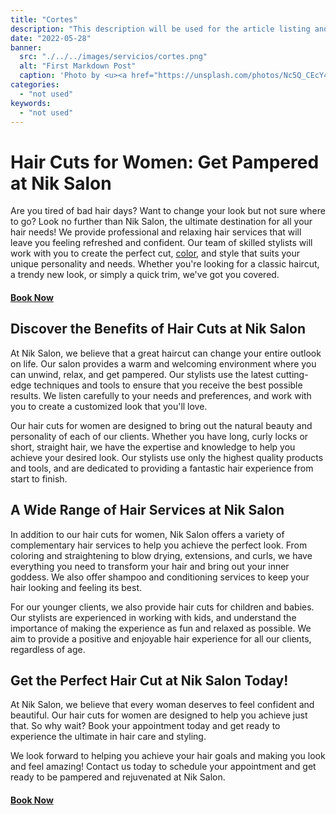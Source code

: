 ```yaml
---
title: "Cortes"
description: "This description will be used for the article listing and search results on Google."
date: "2022-05-28"
banner:
  src: "./../../images/servicios/cortes.png"
  alt: "First Markdown Post"
  caption: 'Photo by <u><a href="https://unsplash.com/photos/Nc5Q_CEcY44">Florian Olivo</a></u>'
categories:
  - "not used"
keywords:
  - "not used"
---
```


# Hair Cuts for Women: Get Pampered at Nik Salon

Are you tired of bad hair days? Want to change your look but not sure where to go? Look no further than Nik Salon, the ultimate destination for all your hair needs! We provide professional and relaxing hair services that will leave you feeling refreshed and confident. Our team of skilled stylists will work with you to create the perfect cut, [color](/servicios/color), and style that suits your unique personality and needs. Whether you're looking for a classic haircut, a trendy new look, or simply a quick trim, we've got you covered.

#### [Book Now](/book)

## Discover the Benefits of Hair Cuts at Nik Salon

At Nik Salon, we believe that a great haircut can change your entire outlook on life. Our salon provides a warm and welcoming environment where you can unwind, relax, and get pampered. Our stylists use the latest cutting-edge techniques and tools to ensure that you receive the best possible results. We listen carefully to your needs and preferences, and work with you to create a customized look that you'll love.

Our hair cuts for women are designed to bring out the natural beauty and personality of each of our clients. Whether you have long, curly locks or short, straight hair, we have the expertise and knowledge to help you achieve your desired look. Our stylists use only the highest quality products and tools, and are dedicated to providing a fantastic hair experience from start to finish.

## A Wide Range of Hair Services at Nik Salon

In addition to our hair cuts for women, Nik Salon offers a variety of complementary hair services to help you achieve the perfect look. From coloring and straightening to blow drying, extensions, and curls, we have everything you need to transform your hair and bring out your inner goddess. We also offer shampoo and conditioning services to keep your hair looking and feeling its best.

For our younger clients, we also provide hair cuts for children and babies. Our stylists are experienced in working with kids, and understand the importance of making the experience as fun and relaxed as possible. We aim to provide a positive and enjoyable hair experience for all our clients, regardless of age.

## Get the Perfect Hair Cut at Nik Salon Today!

At Nik Salon, we believe that every woman deserves to feel confident and beautiful. Our hair cuts for women are designed to help you achieve just that. So why wait? Book your appointment today and get ready to experience the ultimate in hair care and styling.

We look forward to helping you achieve your hair goals and making you look and feel amazing! Contact us today to schedule your appointment and get ready to be pampered and rejuvenated at Nik Salon.

#### [Book Now](/book)
